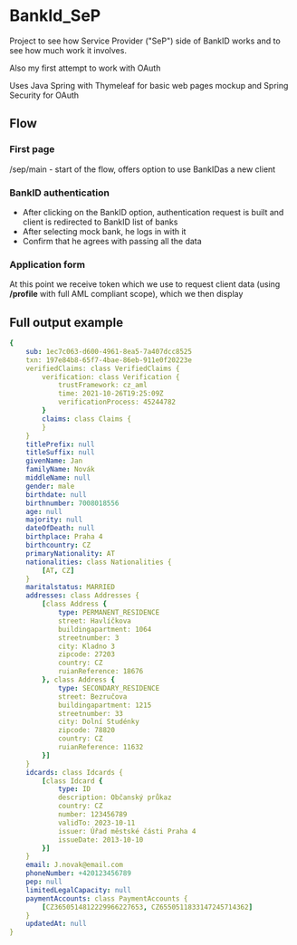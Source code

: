 # BankId_SeP

Project to see how Service Provider ("SeP") side of BankID works and to see how much work it involves.

Also my first attempt to work with OAuth

Uses Java Spring with Thymeleaf for basic web pages mockup and Spring Security for OAuth

## Flow

### First page
/sep/main - start of the flow, offers option to use BankIDas a new client

### BankID authentication

- After clicking on the BankID option, authentication request is built and client is redirected to BankID list of banks
- After selecting mock bank, he logs in with it
- Confirm that he agrees with passing all the data

### Application form

At this point we receive token which we use to request client data (using **/profile** with full AML compliant scope), which we then display



## Full output example

```yaml
{
    sub: 1ec7c063-d600-4961-8ea5-7a407dcc8525
    txn: 197e84b8-65f7-4bae-86eb-911e0f20223e
    verifiedClaims: class VerifiedClaims {
        verification: class Verification {
            trustFramework: cz_aml
            time: 2021-10-26T19:25:09Z
            verificationProcess: 45244782
        }
        claims: class Claims {
        }
    }
    titlePrefix: null
    titleSuffix: null
    givenName: Jan
    familyName: Novák
    middleName: null
    gender: male
    birthdate: null
    birthnumber: 7008018556
    age: null
    majority: null
    dateOfDeath: null
    birthplace: Praha 4
    birthcountry: CZ
    primaryNationality: AT
    nationalities: class Nationalities {
        [AT, CZ]
    }
    maritalstatus: MARRIED
    addresses: class Addresses {
        [class Address {
            type: PERMANENT_RESIDENCE
            street: Havlíčkova
            buildingapartment: 1064
            streetnumber: 3
            city: Kladno 3
            zipcode: 27203
            country: CZ
            ruianReference: 18676
        }, class Address {
            type: SECONDARY_RESIDENCE
            street: Bezručova
            buildingapartment: 1215
            streetnumber: 33
            city: Dolní Studénky
            zipcode: 78820
            country: CZ
            ruianReference: 11632
        }]
    }
    idcards: class Idcards {
        [class Idcard {
            type: ID
            description: Občanský průkaz
            country: CZ
            number: 123456789
            validTo: 2023-10-11
            issuer: Úřad městské části Praha 4
            issueDate: 2013-10-10
        }]
    }
    email: J.novak@email.com
    phoneNumber: +420123456789
    pep: null
    limitedLegalCapacity: null
    paymentAccounts: class PaymentAccounts {
        [CZ3650514812229966227653, CZ6550511833147245714362]
    }
    updatedAt: null
}
```

